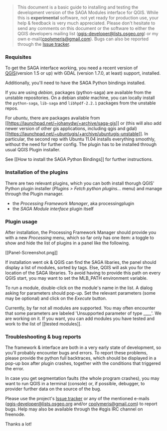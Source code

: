 > This document is a basic guide to installing and testing the development version of the SAGA Modules interface for QGIS.
> While this is **experimental** software, not yet ready for production use, your help & feedback is very much appreciated. Please don't hesitate to send any comments on this document or the software to either the QGIS developers mailing list (<qgis-developer@lists.osgeo.org>) or my own e-mail(<cpolymeris@gmail.com>).
> Bugs can also be reported through the [Issue tracker](https://github.com/polymeris/qgis/issues).

### Requisites

To get the SAGA interface working, you need a recent version of [QGIS](www.qgis.org)(version 1.5 or up) with GDAL (version 1.7.0, at least) support, installed.

Additionally, you'll need to have the SAGA Python bindings installed.

If you are using _debian_, packages (python-saga) are available from the unstable repositories. On a debian _stable_ machine, you can locally install the `python-saga`, `lib-saga` and `libhpdf-2.2.1` packages from the unstable repos.

For _ubuntu_, there are packages available from [[https://launchpad.net/~johanvdw/+archive/saga-gis]] or (this will also add newer version of other gis applications, including qgis and gdal) [[https://launchpad.net/~ubuntugis/+archive/ubuntugis-unstable]]. In particular, the second rep with Ubuntu 11.04 installs everything smoothly, without the need for further config. The plugin has to be installed through usual QGIS Plugin installer.

See [[How to install the SAGA Python Bindings]] for further instructions.

### Installation of the plugins

There are two relevant plugins, which you can both install thorugh QGIS' Python plugin installer (_Plugins > Fetch python plugins..._ menu) and manage through the Plugin manager.

  * the _Processing Framework Manager_, aka processingplugin
  * the _SAGA Module interface_ plugin itself

### Plugin usage

After installation, the Processing Framework Manager should provide you with a new _Processing_ menu, which so far only has one item: a toggle to show and hide the list of plugins in a panel like the following.

[[Panel-Screenshot.png]]

If installation went ok & QGIS can find the SAGA libaries, the panel should display a list of modules, sorted by tags. Else, QGIS will ask you for the location of the SAGA libraries. To avoid having to provide this path on every QGIS start, you may want to set the MLB_PATH environment variable.

To run a module, double-click on the module's name in the list. A dialog asking for parameters should pop-up. Set the relevant parameters (some may be optional) and click on the _Execute_ button.

Currently, by far not all modules are supported. You may often encounter that some parameters are labeled 'Unsupported parameter of type ____'. We are working on it. If you want, you can add modules you have tested and work to the list of [[tested modules]].

### Troubleshooting & bug reports

The framework & interface are both in a very early state of development, so you'll probably encounter bugs and errors. To report these problems, please provide the python full backtraces, which should be displayed in a pop-up box after plugin crashes, together with the conditions that triggered the error.

In case you get segmentation faults (the whole program crashes), you may want to run QGIS in a terminal (console) or, if possible, debugger, to provider further data on the source of the bug.

Please use the project's [Issue tracker](https://github.com/polymeris/qgis/issues) or any of the mentioned e-mails (<qgis-developer@lists.osgeo.org> and/or <cpolymeris@gmail.com>) to report bugs. Help may also be available through the #qgis IRC channel on freenode.

Thanks a lot!